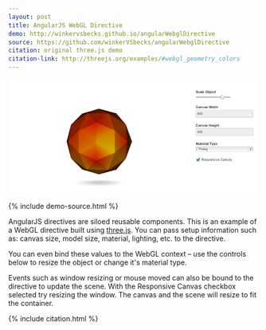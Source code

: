 ```yaml
---
layout: post
title: AngularJS WebGL Directive
demo: http://winkervsbecks.github.io/angularWebglDirective
source: https://github.com/winkerVSbecks/angularWebglDirective
citation: original three.js demo
citation-link: http://threejs.org/examples/#webgl_geometry_colors
---
```


![angularJS webGL Directive](/img/angularWebGL.png)

{% include demo-source.html %}

AngularJS directives are siloed reusable components. This is an example of a WebGL directive built using [three.js](http://threejs.org/). You can pass setup information such as: canvas size, model size, material, lighting, etc. to the directive.

You can even bind these values to the WebGL context – use the controls below to resize the object or change it's material type.

Events such as window resizing or mouse moved can also be bound to the directive to update the scene. With the Responsive Canvas checkbox selected try resizing the window. The canvas and the scene will resize to fit the container.

{% include citation.html %}

